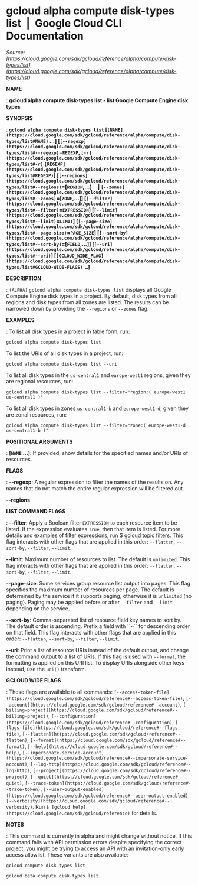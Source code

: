 # gcloud alpha compute disk-types list  |  Google Cloud CLI Documentation

*Source: [https://cloud.google.com/sdk/gcloud/reference/alpha/compute/disk-types/list](https://cloud.google.com/sdk/gcloud/reference/alpha/compute/disk-types/list)*

**NAME**

: **gcloud alpha compute disk-types list - list Google Compute Engine disk types**

**SYNOPSIS**

: **`gcloud alpha compute disk-types list` [`[NAME](https://cloud.google.com/sdk/gcloud/reference/alpha/compute/disk-types/list#NAME)` …] [`[--regexp](https://cloud.google.com/sdk/gcloud/reference/alpha/compute/disk-types/list#--regexp)`=`REGEXP`, `[-r](https://cloud.google.com/sdk/gcloud/reference/alpha/compute/disk-types/list#-r)` `[REGEXP](https://cloud.google.com/sdk/gcloud/reference/alpha/compute/disk-types/list#REGEXP)`] [`[--regions](https://cloud.google.com/sdk/gcloud/reference/alpha/compute/disk-types/list#--regions)`=[`REGION`,…]     | `[--zones](https://cloud.google.com/sdk/gcloud/reference/alpha/compute/disk-types/list#--zones)`=[`ZONE`,…]] [`[--filter](https://cloud.google.com/sdk/gcloud/reference/alpha/compute/disk-types/list#--filter)`=`EXPRESSION`] [`[--limit](https://cloud.google.com/sdk/gcloud/reference/alpha/compute/disk-types/list#--limit)`=`LIMIT`] [`[--page-size](https://cloud.google.com/sdk/gcloud/reference/alpha/compute/disk-types/list#--page-size)`=`PAGE_SIZE`] [`[--sort-by](https://cloud.google.com/sdk/gcloud/reference/alpha/compute/disk-types/list#--sort-by)`=[`FIELD`,…]] [`[--uri](https://cloud.google.com/sdk/gcloud/reference/alpha/compute/disk-types/list#--uri)`] [`[GCLOUD_WIDE_FLAG](https://cloud.google.com/sdk/gcloud/reference/alpha/compute/disk-types/list#GCLOUD-WIDE-FLAGS) …`]**

**DESCRIPTION**

: `(ALPHA)` `gcloud alpha compute disk-types list` displays
all Google Compute Engine disk types in a project.
By default, disk types from all regions and disk types from all zones are
listed. The results can be narrowed down by providing the
``--regions`` or
``--zones`` flag.

**EXAMPLES**

: To list all disk types in a project in table form, run:

```
gcloud alpha compute disk-types list
```

To list the URIs of all disk types in a project, run:

```
gcloud alpha compute disk-types list --uri
```

To list all disk types in the ``us-central1``
and ``europe-west1`` regions, given they are
regional resources, run:

```
gcloud alpha compute disk-types list --filter="region:( europe-west1 us-central1 )"
```

To list all disk types in zones
``us-central1-b`` and
``europe-west1-d``, given they are zonal
resources, run:

```
gcloud alpha compute disk-types list --filter="zone:( europe-west1-d us-central1-b )"
```

**POSITIONAL ARGUMENTS**

: **[`NAME` …]**:
If provided, show details for the specified names and/or URIs of resources.

**FLAGS**

: **--regexp**:
A regular expression to filter the names of the results on. Any names that do
not match the entire regular expression will be filtered out.

**--regions**

**LIST COMMAND FLAGS**

: **--filter**:
Apply a Boolean filter `EXPRESSION` to each resource item
to be listed. If the expression evaluates `True`, then that item is
listed. For more details and examples of filter expressions, run $ [gcloud topic filters](https://cloud.google.com/sdk/gcloud/reference/topic/filters). This flag
interacts with other flags that are applied in this order:
`--flatten`, `--sort-by`, `--filter`,
`--limit`.

**--limit**:
Maximum number of resources to list. The default is `unlimited`. This
flag interacts with other flags that are applied in this order:
`--flatten`, `--sort-by`, `--filter`,
`--limit`.

**--page-size**:
Some services group resource list output into pages. This flag specifies the
maximum number of resources per page. The default is determined by the service
if it supports paging, otherwise it is `unlimited` (no paging).
Paging may be applied before or after `--filter` and
`--limit` depending on the service.

**--sort-by**:
Comma-separated list of resource field key names to sort by. The default order
is ascending. Prefix a field with ``~´´ for descending order on that
field. This flag interacts with other flags that are applied in this order:
`--flatten`, `--sort-by`, `--filter`,
`--limit`.

**--uri**:
Print a list of resource URIs instead of the default output, and change the
command output to a list of URIs. If this flag is used with
`--format`, the formatting is applied on this URI list. To display
URIs alongside other keys instead, use the `uri()` transform.

**GCLOUD WIDE FLAGS**

: These flags are available to all commands: `[--access-token-file](https://cloud.google.com/sdk/gcloud/reference#--access-token-file)`,
`[--account](https://cloud.google.com/sdk/gcloud/reference#--account)`, `[--billing-project](https://cloud.google.com/sdk/gcloud/reference#--billing-project)`,
`[--configuration](https://cloud.google.com/sdk/gcloud/reference#--configuration)`,
`[--flags-file](https://cloud.google.com/sdk/gcloud/reference#--flags-file)`,
`[--flatten](https://cloud.google.com/sdk/gcloud/reference#--flatten)`, `[--format](https://cloud.google.com/sdk/gcloud/reference#--format)`, `[--help](https://cloud.google.com/sdk/gcloud/reference#--help)`, `[--impersonate-service-account](https://cloud.google.com/sdk/gcloud/reference#--impersonate-service-account)`,
`[--log-http](https://cloud.google.com/sdk/gcloud/reference#--log-http)`,
`[--project](https://cloud.google.com/sdk/gcloud/reference#--project)`, `[--quiet](https://cloud.google.com/sdk/gcloud/reference#--quiet)`, `[--trace-token](https://cloud.google.com/sdk/gcloud/reference#--trace-token)`, `[--user-output-enabled](https://cloud.google.com/sdk/gcloud/reference#--user-output-enabled)`,
`[--verbosity](https://cloud.google.com/sdk/gcloud/reference#--verbosity)`.
Run `$ [gcloud help](https://cloud.google.com/sdk/gcloud/reference)` for details.

**NOTES**

: This command is currently in alpha and might change without notice. If this
command fails with API permission errors despite specifying the correct project,
you might be trying to access an API with an invitation-only early access
allowlist. These variants are also available:

```
gcloud compute disk-types list
```

```
gcloud beta compute disk-types list
```